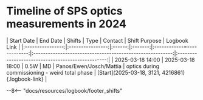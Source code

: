 # Timeline of SPS optics measurements in 2024

<!-- 
    Logbook Links: [LINK_NAME](date, logbook_id, event_id){.logbook-link}    
    Shifts:  W - Weekdays (Day) WN - Weekdays (Night) H - Holidays or weekend (Day) HN - Holidays or weekend (Night) 
    Tooltips: *[SHIFT PURPOSE TEXT]: Text inside the tooltip        
-->

|    Start Date    | End Date         | Shifts | Type    | Contact                    |           Shift Purpose                                   |                   Logbook Link                    |
|:----------------:|:----------------:|:------:|:-------:|:------------=-------------:|:---------------------------------------------------------:|:-------------------------------------------------:|
| 2025-03-18 14:00 | 2025-03-18 18:00 |  0.5W  |   MD    |  Panos/Ewen/Josch/Mattia   |  optics during commissioning - weird total phase          | [Start](2025-03-18, 3121, 4216861){.logbook-link} |

<!-- Tooltips -->

--8<-- "docs/resources/logbook/footer_shifts"
